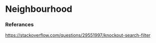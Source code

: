 # Neighbourhood

### Referances
https://stackoverflow.com/questions/29551997/knockout-search-filter
